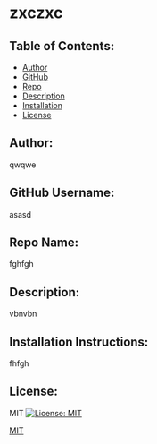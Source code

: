 # zxczxc
## Table of Contents:
- [Author](#author)
- [GitHub](#github-username)
- [Repo](#repo-name)
- [Description](#description)
- [Installation](#installation-instructions)
- [License](#license)
## Author: 
qwqwe
## GitHub Username: 
asasd
## Repo Name: 
fghfgh
## Description: 
vbnvbn
## Installation Instructions: 
fhfgh
## License: 
MIT
[![License: MIT](https://img.shields.io/badge/License-MIT-yellow.svg)](https://opensource.org/licenses/MIT)

[MIT](https://opensource.org/licenses/MIT)

